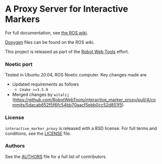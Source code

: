 # A Proxy Server for Interactive Markers

For full documentation, see [the ROS wiki](http://ros.org/wiki/interactive_marker_proxy).

[Doxygen](http://docs.ros.org/indigo/api/interactive_marker_proxy/html/) files can be found on the ROS wiki.

This project is released as part of the [Robot Web Tools](http://robotwebtools.org/) effort.

### Noetic port

Tested in Ubuntu 20.04, ROS Noetic computer. Key changes made are
* Updated requirements as follows 
    * ```Cmake >=3.5.0```
* Merged changes by ```witalij``` (https://github.com/RobotWebTools/interactive_marker_proxy/pull/4/commits/5dacab652f5f6fc54bb70aacf5ebb0cc52d851f5)

### License
```interactive_marker_proxy``` is released with a BSD license. For full terms and conditions, see the [LICENSE](LICENSE) file.

### Authors
See the [AUTHORS](AUTHORS.md) file for a full list of contributors.
